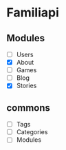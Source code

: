 # Familiapi

## Modules
- [ ] Users
- [x] About
- [ ] Games
- [ ] Blog
- [X] Stories

## commons
- [ ] Tags
- [ ] Categories
- [ ] Modules